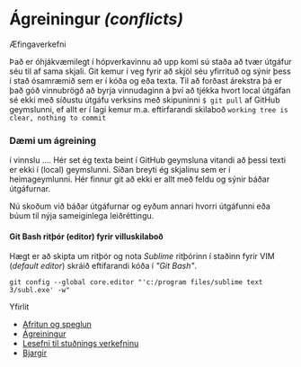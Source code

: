 # Ágreiningur _(conflicts)_
Æfingaverkefni

Það er óhjákvæmilegt í hópverkavinnu að upp komi sú staða að tvær útgáfur séu til af sama skjali. Git kemur í veg fyrir að skjöl séu yfirrituð og sýnir þess í stað ósamræmið sem er í kóða og eða texta. Til að forðast árekstra þá er það góð vinnubrögð að byrja vinnudaginn á því að tjékka hvort local útgáfan sé ekki með síðustu útgáfu verksins með skipuninni ``` $ git pull ``` af GitHub geymslunni, ef allt er í lagi kemur m.a. eftirfarandi skilaboð ``` working tree is clear, nothing to commit ```  

### Dæmi um ágreining
í vinnslu .... Hér set ég texta beint í GitHub geymsluna vitandi að þessi texti er ekki í (local) geymslunni. Síðan breyti ég skjalinu sem er í heimageymlunni. Hér finnur git að ekki er allt með feldu og sýnir báðar útgáfurnar. 

Nú skoðum við báðar útgáfurnar og eyðum annari hvorri útgáfunni eða búum til nýja sameiginlega leiðréttingu.  

#### Git Bash ritþór (editor) fyrir villuskilaboð 
Hægt er að skipta um ritþór og nota _Sublime_ ritþórinn í staðinn fyrir VIM (_default editor_) skráið eftifarandi kóða í _"Git Bash"_.

``` git config --global core.editor "'c:/program files/sublime text 3/subl.exe' -w" ```

Yfirlit
*	[Afritun og speglun](afritun.md)
*	[Ágreiningur](ágreiningur.md)
*	[Lesefni til stuðnings verkefninu](Lesefni/)
*	[Bjargir](Bjargir.md)
